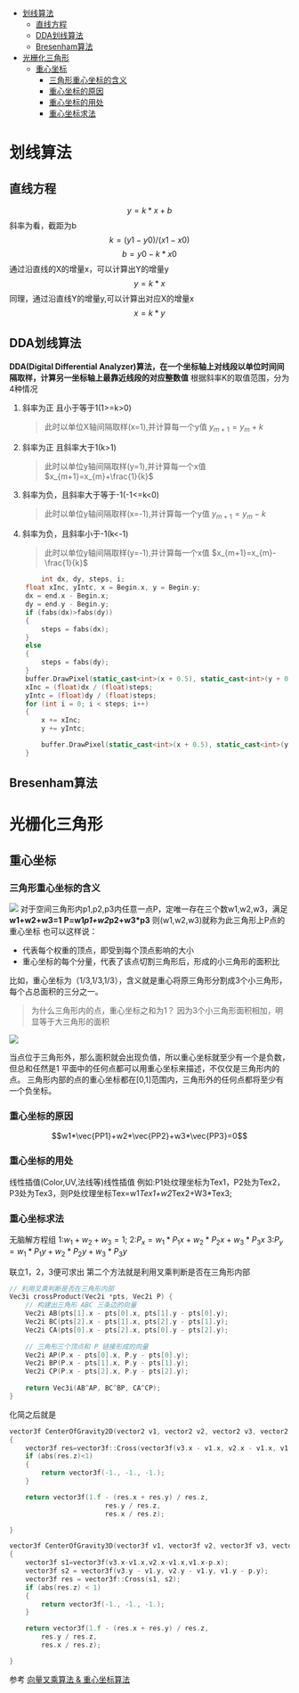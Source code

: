 - [划线算法](#划线算法)
	- [直线方程](#直线方程)
	- [DDA划线算法](#dda划线算法)
	- [Bresenham算法](#bresenham算法)
- [光栅化三角形](#光栅化三角形)
	- [重心坐标](#重心坐标)
		- [三角形重心坐标的含义](#三角形重心坐标的含义)
		- [重心坐标的原因](#重心坐标的原因)
		- [重心坐标的用处](#重心坐标的用处)
		- [重心坐标求法](#重心坐标求法)

# 划线算法
## 直线方程
$$y=k*x+b$$
斜率为看，截距为b
$$k=(y1-y0)/(x1-x0)$$
$$ b=y0-k*x0$$
通过沿直线的X的增量x，可以计算出Y的增量y
$$y=k*x$$
同理，通过沿直线Y的增量y,可以计算出对应X的增量x
$$x=k*y$$

## DDA划线算法
**DDA(Digital Differential Analyzer)算法，在一个坐标轴上对线段以单位时间间隔取样，计算另一坐标轴上最靠近线段的对应整数值**
根据斜率K的取值范围，分为4种情况
1. 斜率为正 且小于等于1(1>=k>0)
   > 此时以单位X轴间隔取样(x=1),并计算每一个y值
   > $y_{m+1}=y_{m}+k$
2. 斜率为正 且斜率大于1(k>1)
    > 此时以单位y轴间隔取样(y=1),并计算每一个x值
   > $x_{m+1}=x_{m}+\frac{1}{k}$
4. 斜率为负，且斜率大于等于-1(-1<=k<0)
    > 此时以单位y轴间隔取样(x=-1),并计算每一个y值
   > $y_{m+1}=y_{m}-k$
6. 斜率为负，且斜率小于-1(k<-1)
     > 此时以单位y轴间隔取样(y=-1),并计算每一个x值
   > $x_{m+1}=x_{m}-\frac{1}{k}$

~~~C++
        int dx, dy, steps, i;
	float xInc, yIntc, x = Begin.x, y = Begin.y;
	dx = end.x - Begin.x;
	dy = end.y - Begin.y;
	if (fabs(dx)>fabs(dy))
	{
		steps = fabs(dx);
	}
	else
	{
		steps = fabs(dy);
	}
	buffer.DrawPixel(static_cast<int>(x + 0.5), static_cast<int>(y + 0.5), QColor(LineColor.r * 255.f, LineColor.g * 255.f, LineColor.b * 255.f));
	xInc = (float)dx / (float)steps;
	yIntc = (float)dy / (float)steps;
	for (int i = 0; i < steps; i++)
	{
		x += xInc;
		y += yIntc;

		buffer.DrawPixel(static_cast<int>(x + 0.5), static_cast<int>(y + 0.5), QColor(LineColor.r * 255.f, LineColor.g * 255.f, LineColor.b * 255.f));
	}
~~~
## Bresenham算法
# 光栅化三角形
## 重心坐标
### 三角形重心坐标的含义
![](https://pic1.zhimg.com/80/v2-aaaa0d65bae85237f1ed6162ef6e6bac_720w.jpg)
对于空间三角形内p1,p2,p3内任意一点P，定唯一存在三个数w1,w2,w3，满足
**w1+w2+w3=1**
**P=w1*p1+w2*p2+w3*p3**
则(w1,w2,w3)就称为此三角形上P点的重心坐标
也可以这样说：
* 代表每个权重的顶点，即受到每个顶点影响的大小
* 重心坐标的每个分量，代表了该点切割三角形后，形成的小三角形的面积比
  
比如，重心坐标为（1/3,1/3,1/3），含义就是重心将原三角形分割成3个小三角形，每个占总面积的三分之一。
> 为什么三角形内的点，重心坐标之和为1？
> 因为3个小三角形面积相加，明显等于大三角形的面积

![](https://p3-juejin.byteimg.com/tos-cn-i-k3u1fbpfcp/2c368a1a547f48f18ada178e9b9dd0fc~tplv-k3u1fbpfcp-zoom-in-crop-mark:3024:0:0:0.awebp)

当点位于三角形外，那么面积就会出现负值，所以重心坐标就至少有一个是负数，但总和任然是1
平面中的任何点都可以用重心坐标来描述，不仅仅是三角形内的点。
三角形内部的点的重心坐标都在[0,1]范围内，三角形外的任何点都将至少有一个负坐标。


### 重心坐标的原因
$$w1*\vec{PP1}+w2*\vec{PP2}+w3*\vec{PP3}=0$$


### 重心坐标的用处
线性插值(Color,UV,法线等)线性插值
例如:P1处纹理坐标为Tex1，P2处为Tex2，P3处为Tex3，则P处纹理坐标Tex=w1*Tex1+w2*Tex2+W3*Tex3;

### 重心坐标求法
无脑解方程组
1:$w_1+w_2+w_3=1$;
2:$P_x=w_1*P_1x+w_2*P_2x+w_3*P_3x$
3:$P_y=w_1*P_1y+w_2*P_2y+w_3*P_3y$

联立1，2，3便可求出
第二个方法就是利用叉乘判断是否在三角形内部
~~~c++
// 利用叉乘判断是否在三角形内部
Vec3i crossProduct(Vec2i *pts, Vec2i P) {
    // 构建出三角形 ABC 三条边的向量
    Vec2i AB(pts[1].x - pts[0].x, pts[1].y - pts[0].y);
    Vec2i BC(pts[2].x - pts[1].x, pts[2].y - pts[1].y);
    Vec2i CA(pts[0].x - pts[2].x, pts[0].y - pts[2].y);
    
    // 三角形三个顶点和 P 链接形成的向量
    Vec2i AP(P.x - pts[0].x, P.y - pts[0].y);
    Vec2i BP(P.x - pts[1].x, P.y - pts[1].y);
    Vec2i CP(P.x - pts[2].x, P.y - pts[2].y);
    
    return Vec3i(AB^AP, BC^BP, CA^CP);
}

~~~
化简之后就是
~~~C++
vector3f CenterOfGravity2D(vector2 v1, vector2 v2, vector2 v3, vector2 p)
{
	vector3f res=vector3f::Cross(vector3f(v3.x - v1.x, v2.x - v1.x, v1.x - p.x), vector3f(v3.y - v1.y, v2.y - v1.y, v1.y - p.y));
	if (abs(res.z)<1)
	{
		return vector3f(-1., -1., -1.);
	}

	return vector3f(1.f - (res.x + res.y) / res.z, 
						res.y / res.z,
						res.x / res.z);

}
~~~
~~~c++
vector3f CenterOfGravity3D(vector3f v1, vector3f v2, vector3f v3, vector3f p)
{
	vector3f s1=vector3f(v3.x-v1.x,v2.x-v1.x,v1.x-p.x);
	vector3f s2 = vector3f(v3.y - v1.y, v2.y - v1.y, v1.y - p.y);
	vector3f res = vector3f::Cross(s1, s2);
	if (abs(res.z) < 1)
	{
		return vector3f(-1., -1., -1.);
	}

	return vector3f(1.f - (res.x + res.y) / res.z,
		res.y / res.z,
		res.x / res.z);

}
~~~
参考
[向量叉乘算法 & 重心坐标算法](https://zhuanlan.zhihu.com/p/348764466)



